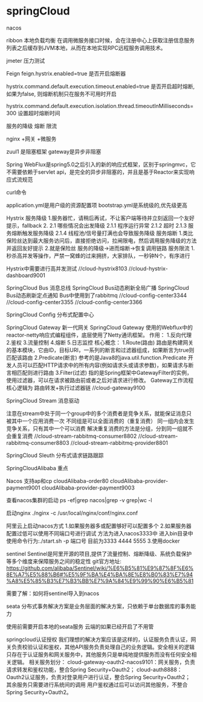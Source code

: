 # springCloud

nacos 

ribbon 本地负载均衡 在调用微服务接口时候，会在注册中心上获取注册信息服务列表之后缓存到JVM本地，从而在本地实现RPC远程服务调用技术。

jmeter 压力测试

Feign
feign.hystrix.enabled=true  是否开启熔断器

hystrix.command.default.execution.timeout.enabled=true  是否开启超时熔断, 如果为false, 则熔断机制只在服务不可用时开启

hystrix.command.default.execution.isolation.thread.timeoutInMilliseconds=300   设置超时熔断时间

服务的降级 熔断 限流

nginx +网关 +微服务

zuul1 是阻塞框架
gateway是异步非阻塞

Spring WebFlux是spring5.0之后引入的新的响应式框架，区别于springmvc，它不需要依赖于servlet api，是完全的异步非阻塞的，并且是基于Reactor来实现响应式流规范


curl命令

application.yml是用户级的资源配置项
bootstrap.yml是系统级的,优先级更高


Hystrix
服务降级
1.服务器忙，请稍后再试，不让客户端等待并立刻返回一个友好提示，fallback
2.
    2.1 哪些情况会出发降级
        2.1.1 程序运行异常
        2.1.2 超时
        2.1.3 服务熔断触发服务降级
        2.1.4 线程池/信号量打满也会导致服务降级
服务熔断
1.类比保险丝达到最大服务访问后，直接拒绝访问，拉闸限电，然后调用服务降级的方法并返回友好提示
2.就是保险丝 服务的降级->进而熔断->恢复调用链路
服务限流
1.秒杀高并发等操作，严禁一窝蜂的过来拥挤，大家排队，一秒钟N个，有序进行

Hystrix中需要进行高并发测试
//cloud-hystrix8103
//cloud-hystrix-dashboard9001


SpringCloud Bus
消息总线
SpringCloud Bus动态刷新全局广播
SpringCloud Bus动态刷新定点通知
Bus中使用到了rabbitmq
//cloud-config-center3344
//cloud-config-center3355
//cloud-config-center3366

SpringCloud Config
分布式配置中心



SpringCloud Gateway
新一代网关
SpringCloud Gateway 使用的Webflux中的reactor-netty响应式编程组件，底层使用了Netty通讯框架。
作用：
1.反向代理
2.鉴权
3.流量控制
4.熔断
5.日志监控
核心概念：
1.Route(路由)
  路由是构建网关的基本模块，它由ID，目标URI，一系列的断言和过滤器组成，如果断言为true则匹配该路由
2.Predicate(断言)
  参考的是Java8的java.util.function.Predicate
  开发人员可以匹配HTTP请求中的所有内容(例如请求头或请求参数)，如果请求与断言相匹配则进行路由
3.Filter(过滤)
  指的是Spring框架中GatewayFilter的实例，使用过滤器，可以在请求被路由前或者之后对请求进行修改。
Gateway工作流程
核心逻辑为
路由转发+执行过滤器链
//cloud-gateway9100

SpringCloud Stream
消息驱动

注意在stream中处于同一个group中的多个消费者是竞争关系，就能保证消息只被其中一个应用消费一次
不同组是可以全面消费的（重复消费）
同一组内会发生竞争关系，只有其中一个可以消费
解决重复消费的方法是分组，分到同一组就不会重复消费
//cloud-stream-rabbitmq-consumer8802
//cloud-stream-rabbitmq-consumer8803
//cloud-stream-rabbitmq-provider8801


SpringCloud Sleuth 分布式请求链路跟踪




SpringCloudAlibaba 重点

Nacos
支持ap和cp
cloudAlibaba-order80
cloudAlibaba-provider-payment9001
cloudAlibaba-provider-payment9003

查看nacos集群的启动
ps -ef|grep nacos|grep -v grep|wc -l

启动nginx
./nginx -c /usr/local/nginx/conf/nginx.conf

阿里云上启动nacos方式
1.如果服务器多或配置够好可以配置多个
2.如果服务器配置过低可以使用不同端口号进行调试
  方法为进入nacos3333中 进入bin目录中 使用命令行为:./start.sh -p 端口号
  目前为3333 4444 5555
3.使用docker


sentinel
Sentinel是阿里开源的项目,提供了流量控制、熔断降级、系统负载保护等多个维度来保障服务之间的稳定性
git官方地址:
https://github.com/alibaba/Sentinel/wiki/%E6%B5%81%E9%87%8F%E6%8E%A7%E5%88%B6#%E5%9F%BA%E4%BA%8E%E8%B0%83%E7%94%A8%E5%85%B3%E7%B3%BB%E7%9A%84%E9%99%90%E6%B5%81

需要了解：如何将sentinel导入到nacos

seata
分布式事务解决方案是业务层面的解决方案，只依赖于单台数据库的事务能力

使用前需要开启本地的seata服务 云端的如果已经开启了不用管




springcloud认证授权
我们理想的解决方案应该是这样的，认证服务负责认证，网关负责校验认证和鉴权，其他API服务负责处理自己的业务逻辑。安全相关的逻辑只存在于认证服务和网关服务中，其他服务只是单纯地提供服务而没有任何安全相关逻辑。
相关服务划分：
    cloud-gateway-oauth2-nacos9101：网关服务，负责请求转发和鉴权功能，整合Spring Security+Oauth2；
    cloud-auth8888：Oauth2认证服务，负责对登录用户进行认证，整合Spring Security+Oauth2；
    其余服务只需要进行系统间的调用 用户鉴权通过后可以访问其他服务，不整合Spring Security+Oauth2。
